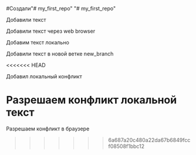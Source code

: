 #Создали"# my_first_repo" 
"# my_first_repo" 

Добавили текст

Добавили текст через web browser


Добавим текст локально

Добавили текст в новой ветке new_branch

<<<<<<< HEAD

Добавил локальный конфликт

Разрешаем конфликт локальной текст 
=======
Разрешаем конфликт в браузере
 
>>>>>>> 6a687a20c480a22da67b6849fccf08508f1bbc12
